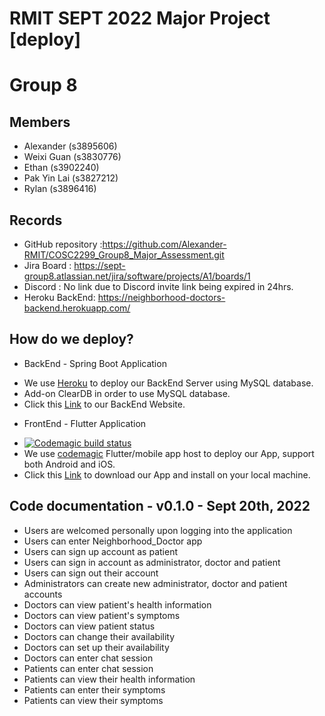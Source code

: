 # RMIT SEPT 2022 Major Project [deploy]

# Group 8

## Members
* Alexander (s3895606)
* Weixi Guan (s3830776)
* Ethan (s3902240)
* Pak Yin Lai (s3827212)
* Rylan (s3896416)

## Records

* GitHub repository :https://github.com/Alexander-RMIT/COSC2299_Group8_Major_Assessment.git
* Jira Board : https://sept-group8.atlassian.net/jira/software/projects/A1/boards/1
* Discord : No link due to Discord invite link being expired in 24hrs.
* Heroku BackEnd: https://neighborhood-doctors-backend.herokuapp.com/

## How do we deploy?
* BackEnd - Spring Boot Application
- We use [Heroku](https://dashboard.heroku.com/apps) to deploy our BackEnd Server using MySQL database.
- Add-on ClearDB in order to use MySQL database.
- Click this [Link](https://neighborhood-doctors-backend.herokuapp.com/) to our BackEnd Website.

* FrontEnd - Flutter Application
- [![Codemagic build status](https://api.codemagic.io/apps/634e6f35816f0ccc02af928f/634e6f35816f0ccc02af928e/status_badge.svg)](https://codemagic.io/apps/634e6f35816f0ccc02af928f/634e6f35816f0ccc02af928e/latest_build)
- We use [codemagic](https://codemagic.io/start/) Flutter/mobile app host to deploy our App, support both Android and iOS.
- Click this [Link](https://codemagic.io/app/634e6f35816f0ccc02af928f/build/634e801822ff8d39234d73d4) to download our App and install on your local machine.

## Code documentation - v0.1.0 - Sept 20th, 2022
* Users are welcomed personally upon logging into the application
* Users can enter Neighborhood_Doctor app
* Users can sign up account as patient
* Users can sign in account as administrator, doctor and patient
* Users can sign out their account
* Administrators can create new administrator, doctor and patient accounts
* Doctors can view patient's health information
* Doctors can view patient's symptoms
* Doctors can view patient status
* Doctors can change their availability
* Doctors can set up their availability
* Doctors can enter chat session
* Patients can enter chat session
* Patients can view their health information
* Patients can enter their symptoms
* Patients can view their symptoms